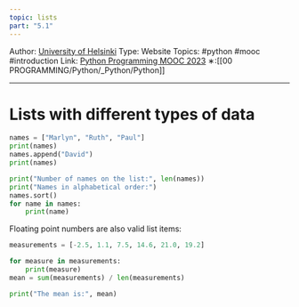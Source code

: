 ```yaml
---
topic: lists
part: "5.1"
---
```

Author: [University of Helsinki](https://programming-23.mooc.fi/)
Type: Website
Topics: #python #mooc  #introduction
Link: [Python Programming MOOC 2023](https://programming-23.mooc.fi/)
∗:[[00 PROGRAMMING/Python/_Python/Python]] 

---
# Lists with different types of data

```python
names = ["Marlyn", "Ruth", "Paul"]
print(names)
names.append("David")
print(names)

print("Number of names on the list:", len(names))
print("Names in alphabetical order:")
names.sort()
for name in names:
	print(name)
```

Floating point numbers are also valid list items:
```python
measurements = [-2.5, 1.1, 7.5, 14.6, 21.0, 19.2]

for measure in measurements:
	print(measure)
mean = sum(measurements) / len(measurements)

print("The mean is:", mean)
```


